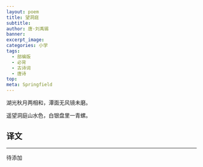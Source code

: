 ```yaml
---
layout: poem
title: 望洞庭
subtitle: 
author: 唐·刘禹锡
banner: 
excerpt_image: 
categories: 小学
tags:
  - 部编版
  - 必背
  - 古诗词
  - 唐诗
top: 
meta: Springfield
---
```


湖光秋月两相和，潭面无风镜未磨。

遥望洞庭山水色，白银盘里一青螺。


## 译文

---

待添加